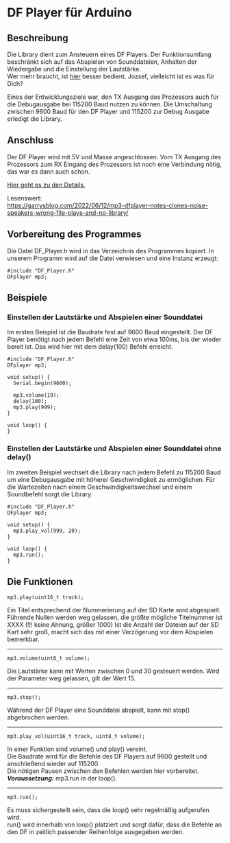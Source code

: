 # DF Player für Arduino

## Beschreibung

Die Library dient zum Ansteuern eines DF Players. Der Funktionsumfang beschränkt sich auf das Abspielen von Sounddateien, Anhalten der Wiedergabe und die Einstellung der Lautstärke.  
Wer mehr braucht, ist [hier](https://github.com/Makuna/DFMiniMp3) besser bedient. 
Jozsef, vielleicht ist es was für Dich?

Eines der Entwicklungsziele war, den TX Ausgang des Prozessors auch für die Debugausgabe bei 115200 Baud nutzen zu können. Die Umschaltung zwischen 9600 Baud für den DF Player und 115200 zur Debug Ausgabe erledigt die Library.  

## Anschluss

Der DF Player wird mit 5V und Masse angeschlossen. Vom TX Ausgang des Prozessors zum RX Eingang des Prozessors ist noch eine Verbindung nötig, das war es dann auch schon.


[Hier geht es zu den Details.](https://github.com/Woschd/Multi-ESP/blob/main/docs/DF_Player.md)  

Lesenswert:  
https://garrysblog.com/2022/06/12/mp3-dfplayer-notes-clones-noise-speakers-wrong-file-plays-and-no-library/

## Vorbereitung des Programmes

Die Datei DF_Player.h wird in das Verzeichnis des Programmes kopiert.
In unserem Programm wird auf die Datei verwiesen und eine Instanz erzeugt:

```
#include "DF_Player.h"
DFplayer mp3; 
```


## Beispiele

### Einstellen der Lautstärke und Abspielen einer Sounddatei  

Im ersten Beispiel ist die Baudrate fest auf 9600 Baud eingestellt.
Der DF Player benötigt nach jedem Befehl eine Zeit von etwa 100ms, bis der wieder bereit ist. Das wird hier mit dem delay(100) Befehl erreicht.

```
#include "DF_Player.h"
DFplayer mp3; 

void setup() {
  Serial.begin(9600);

  mp3.volume(19);
  delay(100);
  mp3.play(999);
}

void loop() {
}
```

### Einstellen der Lautstärke und Abspielen einer Sounddatei ohne delay()
 Im zweiten Beispiel wechselt die Library nach jedem Befehl zu 115200 Baud um eine Debugausgabe mit höherer Geschwindigkeit zu ermöglichen.
Für die Wartezeiten nach einem Geschwindigkeitswechsel und einem Soundbefehl sorgt die Library.  

```
#include "DF_Player.h"
DFplayer mp3; 

void setup() {
  mp3.play_vol(999, 20);
}

void loop() {
  mp3.run();
}
```

## Die Funktionen


```
mp3.play(uint16_t track);
```
Ein Titel entsprechend der Nummerierung auf der SD Karte wird abgespielt.  
Führende Nullen werden weg gelassen, die größte mögliche Titelnummer ist XXXX (!!! keine Ahnung, größer 1000)
Ist die Anzahl der Dateien auf der SD Kart sehr groß, macht sich das mit einer Verzögerung vor dem Abspielen bemerkbar.  

---
```
mp3.volume(uint8_t volume);
```
Die Lautstärke kann mit Werten zwischen 0 und 30 gesteuert werden. Wird der Parameter weg gelassen, gilt der Wert 15.

---
```
mp3.stop();
```
Während der DF Player eine Sounddatei abspielt, kann mit stop() abgebrochen werden.

---
```
mp3.play_vol(uint16_t track, uint8_t volume);
```
In einer Funktion sind volume() und play() vereint.  
Die Baudrate wird für die Befehle des DF Players auf 9600 gestellt und anschließend wieder auf 115200.  
Die nötigen Pausen zwischen den Befehlen werden hier vorbereitet.  
***Voraussetzung:*** mp3.run in der loop().

---
```
mp3.run();
```
Es muss sichergestellt sein, dass die loop() sehr regelmäßig aufgerufen wird.  
run() wird innerhalb von loop() platziert und sorgt dafür, dass die Befehle an den DF in zeitlich passender Reihenfolge ausgegeben werden.  




